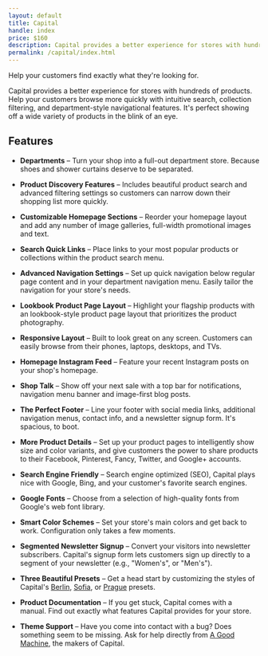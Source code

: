 ```yaml
---
layout: default
title: Capital
handle: index
price: $160
description: Capital provides a better experience for stores with hundreds of products. Help your customers browse more quickly with intuitive search, collection filtering, and department-style navigational features. It's perfect showing off a wide variety of products in the blink of an eye.
permalink: /capital/index.html
---
```


Help your customers find exactly what they're looking for.

Capital provides a better experience for stores with hundreds of products. Help your customers browse more quickly with intuitive search, collection filtering, and department-style navigational features. It's perfect showing off a wide variety of products in the blink of an eye.

## Features

- **Departments** – Turn your shop into a full-out department store. Because shoes and shower curtains deserve to be separated.

- **Product Discovery Features** – Includes beautiful product search and advanced filtering settings so customers can narrow down their shopping list more quickly.

- **Customizable Homepage Sections** – Reorder your homepage layout and add any number of image galleries, full-width promotional images and text.

- **Search Quick Links** – Place links to your most popular products or collections within the product search menu.

- **Advanced Navigation Settings** – Set up quick navigation below regular page content and in your department navigation menu. Easily tailor the navigation for your store's needs.

- **Lookbook Product Page Layout** – Highlight your flagship products with an lookbook-style product page layout that prioritizes the product photography.

- **Responsive Layout** – Built to look great on any screen. Customers can easily browse from their phones, laptops, desktops, and TVs.

- **Homepage Instagram Feed** – Feature your recent Instagram posts on your shop's homepage.

- **Shop Talk** – Show off your next sale with a top bar for notifications, navigation menu banner and image-first blog posts.

- **The Perfect Footer** – Line your footer with social media links, additional navigation menus, contact info, and a newsletter signup form. It's spacious, to boot.

- **More Product Details** – Set up your product pages to intelligently show size and color variants, and give customers the power to share products to their Facebook, Pinterest, Fancy, Twitter, and Google+ accounts.

- **Search Engine Friendly** – Search engine optimized (SEO), Capital plays nice with Google, Bing, and your customer's favorite search engines.

- **Google Fonts** – Choose from a selection of high-quality fonts from Google's web font library.

- **Smart Color Schemes** – Set your store's main colors and get back to work. Configuration only takes a few moments.

- **Segmented Newsletter Signup** – Convert your visitors into newsletter subscribers. Capital's signup form lets customers sign up directly to a segment of your newsletter (e.g., "Women's", or "Men's").

- **Three Beautiful Presets** – Get a head start by customizing the styles of Capital's [Berlin](https://capital-theme-berlin.myshopify.com), [Sofia](https://capital-theme-sofia.myshopify.com), or [Prague](https://capital-theme-prague.myshopify.com) presets.

- **Product Documentation** – If you get stuck, Capital comes with a manual. Find out exactly what features Capital provides for your store.

- **Theme Support** – Have you come into contact with a bug? Does something seem to be missing. Ask for help directly from [A Good Machine](/support), the makers of Capital.
